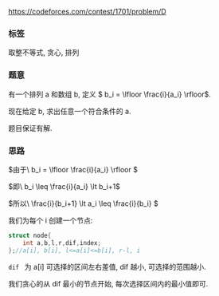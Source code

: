 https://codeforces.com/contest/1701/problem/D

### 标签

取整不等式, 贪心, 排列

### 题意

有一个排列 a 和数组 b, 定义 $ b_i = \lfloor \frac{i}{a_i} \rfloor$.

现在给定 b, 求出任意一个符合条件的 a.

题目保证有解.

### 思路

$由于\  b_i = \lfloor \frac{i}{a_i} \rfloor $

$即\ b_i \leq \frac{i}{a_i} \lt b_i+1$ 

$所以\ \frac{i}{b_i+1} \lt a_i \leq \frac{i}{b_i} $

我们为每个 i 创建一个节点:

```cpp
struct node{
	int a,b,l,r,dif,index;
};//a[i], b[i], l<=a[i]<=b[i], r-l, i
```

`dif ` 为 a[i] 可选择的区间左右差值, dif 越小, 可选择的范围越小.

我们贪心的从 dif 最小的节点开始, 每次选择区间内的最小值即可.